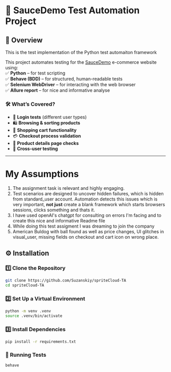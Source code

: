 # 🚀 SauceDemo Test Automation Project  

## 📌 Overview  
This is the test implementation of the Python test automaiton framework

This project automates testing for the [SauceDemo](https://www.saucedemo.com/) e-commerce website using:  
✅ **Python** – for test scripting  
✅ **Behave (BDD)** – for structured, human-readable tests  
✅ **Selenium WebDriver** – for interacting with the web browser  
✅ **Allure report** – for nice and informative analyse

### 🛠️ What’s Covered?  
- 🔐 **Login tests** (different user types)  
- 🛍️ **Browsing & sorting products**  
- 🛒 **Shopping cart functionality**  
- 💳 **Checkout process validation**  
- 🔎 **Product details page checks**  
- 👥 **Cross-user testing**  

---
 #     My Assumptions                                      
1. The assignment task is relevant and highly engaging.     
2. Test scenarios are designed to uncover hidden failures, which is hidden from standard_user account. Automation detects this issues which is very important, ****not just**** create a blank framework which starts browsers sessions, clicks something and thats it. 
3. I have used openAI's chatgpt for consulting on errors I'm facing and to create this nice and informative Readme file
4. While doing this test assigment I was dreaming to join the company
5. American Buldog with ball found as well as price changes, UI glitches in visual_user, missing fields on checkout and cart icon on wrong place. 

## ⚙️ Installation  

### 1️⃣ Clone the Repository  
```bash
git clone https://github.com/Suzanskiy/spriteCloud-TA
cd spriteCloud-TA
```
###  2️⃣ Set Up a Virtual Environment
  ```bash     
  python -m venv .venv
  source .venv/bin/activate
``` 

### 3️⃣ Install Dependencies
  ```bash 
pip install -r requirements.txt
```       


### 🚀 Running Tests
```bash
behave
```

